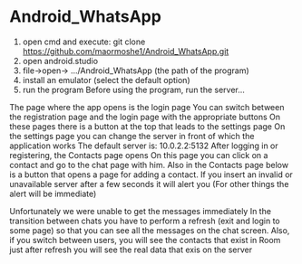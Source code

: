 # Android_WhatsApp
1. open cmd and execute: git clone https://github.com/maormoshe1/Android_WhatsApp.git
2. open android.studio
3. file->open-> .../Android_WhatsApp (the path of the program) 
4. install an emulator (select the default option)
5. run the program
Before using the program, run the server...

The page where the app opens is
the login page
You can switch between the registration page
and the login page with the appropriate buttons
On these pages there is a button at the top
that leads to the settings page
On the settings page you can change the server
in front of which the application works
The default server is: 10.0.2.2:5132
After logging in or registering, the Contacts page opens
On this page you can click on a contact
and go to the chat page with him.
Also in the Contacts page below is a button
that opens a page for adding a contact.
If you insert an invalid or unavailable server
after a few seconds it will alert you
(For other things the alert will be immediate)

Unfortunately we were unable to get the messages
immediately In the transition between chats
you have to perform a refresh (exit and login to some page)
so that you can see all the messages on the chat screen.
Also, if you switch between users,
you will see the contacts that exist in Room
just after refresh you will see the real data
that exis on the server
